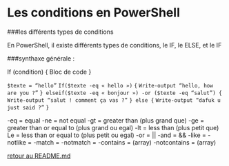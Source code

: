 # Les conditions en PowerShell

 ###les différents types de conditions 

En PowerShell, il existe différents types de conditions, le IF, le ELSE, et le IF

###synthaxe générale :

If (condition)
{
	Bloc de code
}

`$texte = “hello”`
`If($texte -eq « hello »)`
`{`
`Write-output “hello, how are you ?”`
`} elseif($texte -eq « bonjour ») -or ($texte -eq “salut”) {`
`Write-output “salut ! comment ça vas ?”`
`} else {`
`Write-output “dafuk u just said ?”`
`}`


-eq = equal
-ne = not equal
-gt = greater than (plus grand que)
-ge = greater than or equal to (plus grand ou egal)
-lt = less than (plus petit que)
Le = less than or equal to (plus petit ou egal)
-or = ||
-and = &&
-like =
-notlike =
-match =
-notmatch =
-contains = (array)
-notcontains = (array)







[retour au README.md](https://github.com/LBROCHARD/cours-linux)
